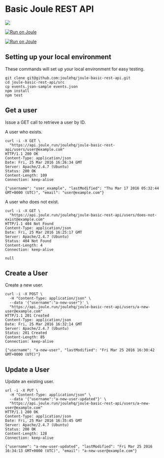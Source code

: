 # Basic Joule REST API 
<a href="https://joule.run/joule/create/mrphishxxx/j-rest">
  <img src="https://joule.run/static/images/run-on-joule.png">
</a>

[![Run on Joule](https://joule.run/static/images/run-on-joule.png)](https://joule.run/joule/create/mrphishxxx/j-rest)



[![Run on Joule](https://joule.run/static/images/run-on-joule.png)](https://joule.run/joule/create/joulehq/joule-basic-rest-api)

## Setting up your local environment

These commands will set up your local environment for easy testing.

```
git clone git@github.com:joulehq/joule-basic-rest-api.git
cd joule-basic-rest-api/src
cp events.json-sample events.json
npm install
npm test
```

## Get a user

Issue a GET call to retrieve a user by ID.

A user who exists.

```
curl -i -X GET \
  "https://api.joule.run/joulehq/joule-basic-rest-api/users/user@example.com"
HTTP/1.1 200 OK
Content-Type: application/json
Date: Fri, 25 Mar 2016 16:26:34 GMT
Server: Apache/2.4.7 (Ubuntu)
Status: 200 OK
Content-Length: 109
Connection: keep-alive

{"username": "user_example", "lastModified": "Thu Mar 17 2016 05:32:44 GMT+0000 (UTC)", "email": "user@example.com"}
```

A user who does not exist.

```
curl -i -X GET \
  "https://api.joule.run/joulehq/joule-basic-rest-api/users/does-not-exist@example.com"
HTTP/1.1 404 Not Found
Content-Type: application/json
Date: Fri, 25 Mar 2016 16:25:17 GMT
Server: Apache/2.4.7 (Ubuntu)
Status: 404 Not Found
Content-Length: 4
Connection: keep-alive

null
```

## Create a User

Create a new user.

```
curl -i -X POST \
  -H "Content-Type: application/json" \
  --data '{"username":"a-new-user"}' \
  "https://api.joule.run/joulehq/joule-basic-rest-api/users/a-new-user@example.com"
HTTP/1.1 201 Created
Content-Type: application/json
Date: Fri, 25 Mar 2016 16:32:14 GMT
Server: Apache/2.4.7 (Ubuntu)
Status: 201 Created
Content-Length: 85
Connection: keep-alive

{"username": "a-new-user", "lastModified": "Fri Mar 25 2016 16:30:42 GMT+0000 (UTC)"}
```

## Update a User

Update an existing user.

```
url -i -X PUT \
  -H "Content-Type: application/json" \
  --data '{"username":"a-new-user-updated"}' \
  "https://api.joule.run/joulehq/joule-basic-rest-api/users/a-new-user@example.com"
HTTP/1.1 200 OK
Content-Type: application/json
Date: Fri, 25 Mar 2016 16:35:45 GMT
Server: Apache/2.4.7 (Ubuntu)
Status: 200 OK
Content-Length: 128
Connection: keep-alive

{"username": "a-new-user-updated", "lastModified": "Fri Mar 25 2016 16:34:13 GMT+0000 (UTC)", "email": "a-new-user@example.com"}
```
